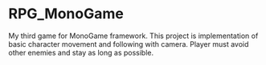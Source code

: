 # RPG_MonoGame
 My third game for MonoGame framework. This project is implementation of basic character movement and following with camera. Player must avoid other enemies and stay as long as possible.
